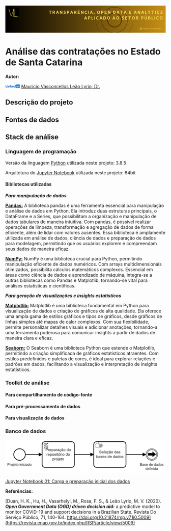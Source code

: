 ![imagem](Images/VLL_Banner.png)

# Análise das contratações no Estado de Santa Catarina

**Autor:**

![imagem](Images/Linkedin_logo.png) [Maurício Vasconcellos Leão Lyrio, Dr.](https://br.linkedin.com/in/maurício-vasconcellos-leão-lyrio-59773220)

## Descrição do projeto

## Fontes de dados

## Stack de análise

### Linguagem de programação

Versão da linguagem [Python](https://www.python.org/) utilizada neste projeto: 3.8.5

Arquitetura do [Jupyter Notebook](https://jupyter.org/) utilizada neste projeto: 64bit

#### Bibliotecas utilizadas

***Para manipulação de dados***

**[Pandas:](https://pandas.pydata.org/)** A biblioteca pandas é uma ferramenta essencial para manipulação e análise de dados em Python. Ela introduz duas estruturas principais, o DataFrame e a Series, que possibilitam a organização e manipulação de dados tabulares de maneira intuitiva. Com pandas, é possível realizar operações de limpeza, transformação e agregação de dados de forma eficiente, além de lidar com valores ausentes. Essa biblioteca é amplamente utilizada em análise de dados, ciência de dados e preparação de dados para modelagem, permitindo que os usuários explorem e compreendam seus dados de maneira eficaz.

**[NumPy:](https://numpy.org/)** NumPy é uma biblioteca crucial para Python, permitindo manipulação eficiente de dados numéricos. Com arrays multidimensionais otimizados, possibilita cálculos matemáticos complexos. Essencial em áreas como ciência de dados e aprendizado de máquina, integra-se a outras bibliotecas como Pandas e Matplotlib, tornando-se vital para análises estatísticas e científicas.

***Para geração de visualizações e insights estatísticos***

**[Matplotlib:](https://matplotlib.org/)** Matplotlib é uma biblioteca fundamental em Python para visualização de dados e criação de gráficos de alta qualidade. Ela oferece uma ampla gama de estilos gráficos e tipos de gráficos, desde gráficos de linhas simples até mapas de calor complexos. Com sua flexibilidade, permite personalizar detalhes visuais e adicionar anotações, tornando-a uma ferramenta poderosa para comunicar insights a partir de dados de maneira clara e eficaz.

**[Seaborn:](https://seaborn.pydata.org/)** O Seaborn é uma biblioteca Python que estende o Matplotlib, permitindo a criação simplificada de gráficos estatísticos atraentes. Com estilos predefinidos e paletas de cores, é ideal para explorar relações e padrões em dados, facilitando a visualização e interpretação de insights estatísticos.

### Toolkit de análise

#### Para compartilhamento de código-fonte

#### Para pré-processamento de dados

#### Para visualização de dados

### Banco de dados




![imagem](Images/Data_analysis_process_1.png)

[Jupyter Notebook 01: Carga e preparação inicial dos dados](Documents/Fornecedores.pdf)


**Referências:**

[Duan, H. K., Hu, H., Vasarhelyi, M., Rosa, F. S., & Leão Lyrio, M. V. (2020). ***Open Government Data (OGD) driven decision aid:*** a predictive model to monitor COVID-19 and support decisions in a Brazilian State. Revista Do Serviço Público, 71, 140-164. https://doi.org/10.21874/rsp.v71i0.5009](https://revista.enap.gov.br/index.php/RSP/article/view/5009)